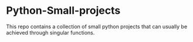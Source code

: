 # Python-Small-projects
This repo contains a collection of small python projects that can usually be achieved through singular functions.
